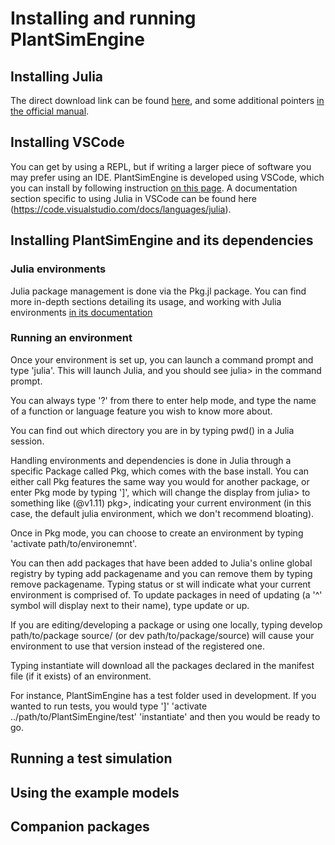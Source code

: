 # Installing and running PlantSimEngine

## Installing Julia

The direct download link can be found [here](https://julialang.org/downloads/), and some additional pointers [in the official manual](https://docs.julialang.org/en/v1/manual/installation/).

## Installing VSCode

You can get by using a REPL, but if writing a larger piece of software you may prefer using an IDE. PlantSimEngine is developed using VSCode, which you can install by following instruction [on this page](https://code.visualstudio.com/docs/setup/setup-overview). A documentation section specific to using Julia in VSCode can be found here (https://code.visualstudio.com/docs/languages/julia).

## Installing PlantSimEngine and its dependencies

### Julia environments

Julia package management is done via the Pkg.jl package. You can find more in-depth sections detailing its usage, and working with Julia environments [in its documentation](https://pkgdocs.julialang.org/v1/)

### Running an environment

Once your environment is set up, you can launch a command prompt and type 'julia'. This will launch Julia, and you should see
julia> 
in the command prompt.

You can always type '?' from there to enter help mode, and type the name of a function or language feature you wish to know more about.

You can find out which directory you are in by typing pwd() in a Julia session.

Handling environments and dependencies is done in Julia through a specific Package called Pkg, which comes with the base install. You can either call Pkg features the same way you would for another package, or enter Pkg mode by typing ']', which will change the display from 
julia> to something like (@v1.11) pkg>, indicating your current environment (in this case, the default julia environment, which we don't recommend bloating).

Once in Pkg mode, you can choose to create an environment by typing 'activate path/to/environemnt'. 

You can then add packages that have been added to Julia's online global registry by typing add packagename and you can remove them by typing remove packagename. Typing status or st will indicate what your current environment is comprised of. To update packages in need of updating (a '^' symbol will display next to their name), type update or up.

If you are editing/developing a package or using one locally, typing develop path/to/package source/ (or dev path/to/package/source) will cause your environment to use that version instead of the registered one.

Typing instantiate will download all the packages declared in the manifest file (if it exists) of an environment.

For instance, PlantSimEngine has a test folder used in development. If you wanted to run tests, you would type
']'
'activate ../path/to/PlantSimEngine/test'
'instantiate'
and then you would be ready to go.

## Running a test simulation

## Using the example models

## Companion packages
 